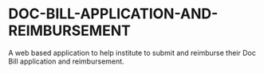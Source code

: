 # DOC-BILL-APPLICATION-AND-REIMBURSEMENT
A web based application to help institute to submit and reimburse their Doc Bill application and reimbursement.
